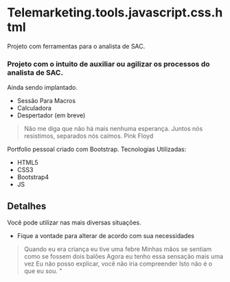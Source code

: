 # Telemarketing.tools.javascript.css.html
Projeto com ferramentas para o analista de SAC.  


### Projeto com o intuito de auxiliar ou agilizar os processos do analista de SAC. 
Ainda sendo implantado.
- Sessão Para Macros
- Calculadora
- Despertador (em breve)

> Não me diga que não há mais nenhuma esperança. 
Juntos nós resistimos, separados nós caímos. 
Pink Floyd


Portfolio pessoal criado com Bootstrap.
Tecnologias Utilizadas:

  - HTML5
  - CSS3
  - Bootstrap4
  - JS

## Detalhes
Você pode utilizar nas mais diversas situações.
  - Fique a vontade para alterar de acordo com sua necessidades





> Quando eu era criança eu tive uma febre
Minhas mãos se sentiam como se fossem dois balões
Agora eu tenho essa sensação mais uma vez
Eu não posso explicar, você não iria compreender
Isto não é o que eu sou. "
